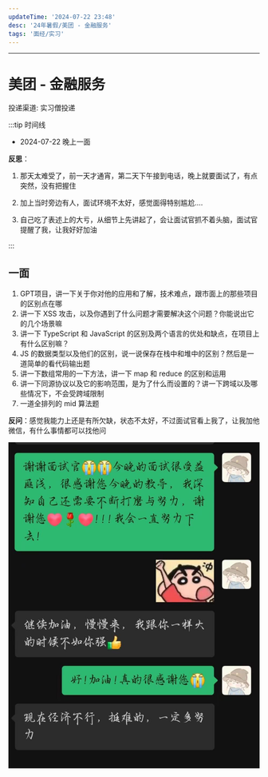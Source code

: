 ```yaml
---
updateTime: '2024-07-22 23:48'
desc: '24年暑假/美团 - 金融服务'
tags: '面经/实习'
---
```


---

# 美团 - 金融服务

投递渠道: <HText type='info'> 实习僧投递 </HText>

:::tip 时间线

- 2024-07-22 晚上一面

**反思**：

1. 那天太难受了，前一天才通宵，第二天下午接到电话，晚上就要面试了，有点突然，没有把握住

2. 加上当时旁边有人，面试环境不太好，感觉面得特别尴尬....

3. 自己吃了表述上的大亏，从细节上先讲起了，会让面试官抓不着头脑，面试官提醒了我，让我好好加油

:::

## 一面

1. GPT项目，讲一下关于你对他的应用和了解，技术难点，跟市面上的那些项目的区别点在哪
2. 讲一下 XSS 攻击，以及你遇到了什么问题才需要解决这个问题？你能说出它的几个场景嘛
3. 讲一下 TypeScript 和 JavaScript 的区别及两个语言的优处和缺点，在项目上有什么区别嘛？
4. JS 的数据类型以及他们的区别，说一说保存在栈中和堆中的区别？然后是一道简单的看代码输出题
5. 讲一下数组常用的一下方法，讲一下 map 和 reduce 的区别和运用
6. 讲一下同源协议以及它的影响范围，是为了什么而设置的？讲一下跨域以及哪些情况下，不会受跨域限制
7. 一道全排列的 mid 算法题

**反问**：感觉我能力上还是有所欠缺，状态不太好，不过面试官看上我了，让我加他微信，有什么事情都可以找他问

![alt text](./img/美团.jpg)
